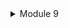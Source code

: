 <details>

<summary>Module 9 </summary>

Reflection

1. What are the key differences between unary, server streaming, and bi-directional streaming RPC (Remote Procedure Call) methods, and in what scenarios would each be most suitable?

Unary RPCs are the simplest type of RPC where the client sends a single request to the server and gets a single response back. They are suitable for simple request-response scenarios.

Server streaming RPCs are where the client sends a request to the server and gets a stream of responses back. The client reads from the returned stream until there are no more messages. This is suitable for scenarios where the server needs to send a lot of data (like a large file) or when the server's response is naturally a sequence of messages (like a feed of updates).

Bi-directional streaming RPCs are where both the client and the server send a sequence of messages using a read-write stream. The two streams operate independently, so clients and servers can read and write in whatever order they like. This is suitable for scenarios where the order of messages is important, or where the client and server need to 'ping-pong' messages back and forth.

2. What are the potential security considerations involved in implementing a gRPC service in Rust, particularly regarding authentication, authorization, and data encryption?

Security consideration:


Authentication: gRPC supports various authentication mechanisms. The choice depends on the specific use case. Options include token-based authentication with JWTs, or SSL/TLS certificates for mutual authentication.

Authorization: After a user is authenticated, it must be ensured that they have the correct permissions to perform the requested operations. This often involves implementing role-based access control (RBAC) or similar mechanisms.

Data Encryption: gRPC supports transport-level security with SSL/TLS, ensuring that data is encrypted in transit between the client and the server. However, encryption at rest, i.e., when data is stored, should also be considered.

Input Validation: As with any service, input should be validated to prevent attacks such as SQL injection, cross-site scripting (XSS), and others. Rust's strong typing system can help prevent many of these issues, but it's not a complete solution.

Error Handling: Care should be taken not to leak sensitive information in error messages. This includes both system-level information (which could help an attacker understand the system's architecture) and user-level information (which could infringe on user privacy).

Denial-of-Service (DoS) Protection: Like any networked services, gRPC services can be vulnerable to DoS attacks. Measures such as rate limiting should be considered to protect against this.

Security is a complex field, and it's always advisable to consult with a security expert when designing and implementing a system.

3. What are the potential challenges or issues that may arise when handling bidirectional streaming in Rust gRPC, especially in scenarios like chat applications?


Handling bidirectional streaming in Rust gRPC, especially in scenarios like chat applications, can present several challenges:

Concurrency: In a chat application, multiple clients might be sending and receiving messages at the same time. Handling this concurrency can be challenging. Rust's ownership model can help prevent data races, but it also makes concurrent programming more complex.

Message Ordering: In bidirectional streaming, maintaining the order of messages is crucial. However, network issues or differences in processing speed can result in messages arriving out of order.

Error Handling: Errors can occur at any time in a bidirectional stream. For example, a client might disconnect unexpectedly. These errors need to be handled gracefully to prevent the entire application from crashing.

Resource Management: Each open connection consumes resources on the server. If a large number of clients are connected, this can lead to significant resource usage. It's important to manage these resources effectively to prevent the server from becoming overloaded.

Backpressure: If clients send messages faster than the server can process them, this can lead to a buildup of unprocessed messages. This is known as backpressure. It's important to handle backpressure effectively to prevent memory usage from spiraling out of control.

Security: In a chat application, it's important to ensure that messages are secure and that unauthorized users can't intercept them. This requires implementing strong encryption and authentication mechanisms.

4. What are the advantages and disadvantages of using the tokio_stream::wrappers::ReceiverStream for streaming responses in Rust gRPC services?

The tokio_stream::wrappers::ReceiverStream is a wrapper that converts a tokio::sync::mpsc::Receiver into a Stream. 

Advantages:

Asynchronous: ReceiverStream is non-blocking and allows for asynchronous operation. This means it can handle multiple connections concurrently without blocking the execution of your program.

Integration with Tokio: It integrates well with the Tokio runtime, which is often used in Rust for asynchronous programming.

Backpressure Handling: The underlying mpsc::Receiver automatically handles backpressure. If the receiver can't keep up with the sender, new messages will be queued up to a certain limit, after which send operations will start to fail.

Disadvantages:

Complexity: Using ReceiverStream adds complexity to your code. You need to understand how Tokio's multi-producer, single-consumer channels work.

Error Handling: Errors from the Receiver are not directly propagated to the ReceiverStream. If the sender is dropped and no more messages will be sent, the ReceiverStream will simply end without error. This might not be the desired behavior in all cases.

Single Consumer: The underlying mpsc::Receiver is a single-consumer channel, meaning only one ReceiverStream can be associated with a given sender. This limits the flexibility in how you can structure your code.

5. In what ways could the Rust gRPC code be structured to facilitate code reuse and modularity, promoting maintainability and extensibility over time?

Structuring Rust gRPC code for code reuse, modularity, maintainability, and extensibility can be achieved in several ways:

Use Traits: Traits in Rust allow for polymorphism, which can be used to define shared behavior across different types. This can facilitate code reuse and make the code more modular.

Modularize Code with Modules: Rust allows for the creation of modules, which can be used to organize related code into separate namespaces. This can make the code more maintainable and easier to navigate.

Use Libraries: Libraries can be used to encapsulate reusable functionality. For example, gRPC-related functionality could be encapsulated in a library, which can then be used across different parts of the application.

Use Structs for Grouping Related Data: Structs can be used to group related data together. This can make the code more readable and maintainable.

Implement Tests: Implementing unit tests and integration tests can help ensure that the code works as expected and can make the code more maintainable over time.

Follow Rust's Ownership and Borrowing Rules: Following Rust's ownership and borrowing rules can help prevent bugs and make the code more maintainable.

Use Error Handling: Proper error handling can make the code more robust and easier to debug, which can improve maintainability.

Use Documentation Comments: Documentation comments can be used to explain the purpose and usage of different parts of the code, which can make the code more maintainable and extensible over time.

6. In the MyPaymentService implementation, what additional steps might be necessary to handle more complex payment processing logic?

the following steps:

Implementing Different Payment Methods: If the service needs to support multiple payment methods (like credit cards, digital wallets, bank transfers), separate modules or traits could be implemented for each payment method.

Handling Payment Status: Implement mechanisms to handle different payment statuses like pending, completed, failed, or refunded. This might involve creating different structs or enums to represent these statuses.

Error Handling: Implement robust error handling to deal with potential failures in the payment process, such as network errors, insufficient funds, or invalid payment details.

Security: Implement security measures to protect sensitive payment information. This could involve encryption for data at rest and in transit, and compliance with standards like PCI-DSS.

Transaction Logging: Implement logging to record all transactions. This can help with debugging issues and is often required for auditing purposes.

Integration with External Services: If the payment processing involves interaction with external services (like a bank or a payment gateway), you'll need to implement APIs for these services.

Concurrency Handling: If the service needs to handle multiple payments concurrently, consider using Rust's async programming features to handle these operations without blocking.

Implementing Retry Logic: In case of temporary failures, implement a retry logic to attempt the payment again after a certain period of time.

Testing: Implement comprehensive unit tests and integration tests to ensure the payment processing logic works as expected.

7. What impact does the adoption of gRPC as a communication protocol have on the overall architecture and design of distributed systems, particularly in terms of interoperability with other technologies and platforms?

Adopting gRPC as a communication protocol can have several impacts on the overall architecture and design of distributed systems:

Interoperability: gRPC is language-agnostic, meaning it can be used with a variety of programming languages. This makes it easier to integrate different components of a distributed system that are written in different languages.

Performance: gRPC uses Protocol Buffers (protobuf) as its interface definition language, which results in smaller, faster, and more efficient binary messages compared to text-based formats like JSON or XML. This can improve the performance of the system.

Streaming: gRPC supports streaming requests and responses, which can be beneficial for certain use cases, such as real-time data processing or large file transfers.

Contract-First API Development: With gRPC, APIs are defined using protobuf. This encourages a contract-first approach to API development, where the API is defined before the implementation. This can lead to more consistent and reliable APIs.

Bi-Directional Communication: gRPC supports bi-directional streaming and full-duplex communication. This can simplify the architecture of certain types of applications, such as real-time applications.

HTTP/2: gRPC uses HTTP/2 as its transport protocol. This brings benefits like multiplexing (multiple requests in parallel over a single TCP connection), header compression, and server push.

some potential downsides:

Complexity: gRPC can be more complex to set up and use compared to simpler protocols like REST over HTTP. This can impact the learning curve and development time.

Browser Support: gRPC has limited support in browsers and from some API gateways. gRPC-Web is a workaround for browser support, but it adds another layer of complexity.

Human Readability: Since gRPC uses binary formats, it's not as human-readable as text-based formats like JSON. This can make debugging more difficult.

8. What are the advantages and disadvantages of using HTTP/2, the underlying protocol for gRPC, compared to HTTP/1.1 or HTTP/1.1 with WebSocket for REST APIs?

Advantages of using HTTP/2 compared to HTTP/1.1 or HTTP/1.1 with WebSocket for REST APIs:

Multiplexing: HTTP/2 allows multiple requests and responses to be sent concurrently over a single TCP connection. This can reduce network latency and improve performance.

Server Push: HTTP/2 supports server push, where a server can send resources to the client proactively, potentially improving load times.

Header Compression: HTTP/2 uses HPACK compression for headers, reducing overhead.

Binary Protocol: HTTP/2 is a binary protocol, which can be more efficient to parse than the text-based HTTP/1.1.

Stream Prioritization: HTTP/2 allows for stream prioritization, which can be used to send higher priority requests first.

Disadvantages of using HTTP/2:

Complexity: HTTP/2 is more complex than HTTP/1.1, which can make it harder to implement and debug.

Encryption Overhead: While not a requirement of the protocol, in practice, most HTTP/2 connections are encrypted with TLS. This can add an overhead, particularly for establishing new connections.

Potential for Resource Contention: While multiplexing allows for multiple requests and responses to be sent concurrently, it can also lead to resource contention if not managed properly.

Limited Support for Push: Not all clients effectively support HTTP/2's server push feature.

Comparing HTTP/2 and WebSockets:

WebSockets provide a persistent, bi-directional communication channel between client and server, which is something HTTP/2 doesn't natively support. However, gRPC over HTTP/2 can effectively provide similar functionality with its streaming support. The choice between HTTP/2 and WebSockets would largely depend on the specific use case.

9. How does the request-response model of REST APIs contrast with the bidirectional streaming capabilities of gRPC in terms of real-time communication and responsiveness?

The request-response model of REST APIs and the bidirectional streaming capabilities of gRPC have different characteristics that can impact real-time communication and responsiveness:

REST APIs: In a REST API, the client sends a request to the server and waits for a response. This is a synchronous model of communication. For real-time communication, REST APIs often have to resort to techniques like long-polling, where the client periodically checks the server for new data. This can introduce latency and is not as efficient as true real-time communication. REST APIs are also typically based on HTTP/1.1, which does not support multiplexing, potentially leading to additional latency due to head-of-line blocking.

gRPC with Bidirectional Streaming: gRPC, on the other hand, supports bidirectional streaming over HTTP/2. This means that the client and server can send and receive messages independently of each other. This allows for true real-time communication, as messages can be sent as soon as they are available, without waiting for a response to a previous message. HTTP/2 also supports multiplexing, which can reduce latency by allowing multiple messages to be in transit at the same time.

In terms of responsiveness, gRPC's bidirectional streaming can provide more immediate updates, making it a better choice for real-time applications. However, the complexity of setting up and managing a gRPC service can be higher than a REST API, so the best choice depends on the specific requirements of the application.

10. What are the implications of the schema-based approach of gRPC, using Protocol Buffers, compared to the more flexible, schema-less nature of JSON in REST API payloads?

The schema-based approach of gRPC using Protocol Buffers (protobuf) and the schema-less nature of JSON in REST APIs each have their own implications:

gRPC with Protocol Buffers:

Advantages:

Efficiency: Protobuf messages are binary and are typically smaller and faster to serialize/deserialize than JSON.

Strong Typing: Protobuf schemas define the types of each field, which can catch errors at compile time.

Backward and Forward Compatibility: Protobuf is designed to allow adding new fields to message types in a way that is backward-compatible with existing serialized data.

Code Generation: Protobuf tooling can generate code in multiple languages from the same schema, providing a consistent API across different languages.

Disadvantages:

Complexity: Protobuf can be more complex to use than JSON, particularly for simple use cases.

Readability: Protobuf messages are not human-readable, which can make debugging more difficult.

JSON in REST APIs:

Advantages:

Flexibility: JSON is schema-less, which allows for more flexibility in the structure of data.

Readability: JSON is human-readable, which can make debugging easier.

Ubiquity: JSON is widely used and supported in many languages, making it a good choice for interoperability.

Disadvantages:

Efficiency: JSON is text-based and can be larger and slower to parse than binary formats like protobuf.

Lack of Typing: JSON lacks a built-in mechanism for defining the types of data, which can lead to runtime errors.

Versioning: JSON doesn't have built-in support for versioning, which can make changes to the API more difficult to manage.



</details>